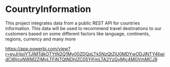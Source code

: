 # CountryInformation
This project integrates data from a public REST API for countries information. This data will be used to recommend travel destinations to our customers based on some different factors like language, continents, regions, currency and many more

https://app.powerbi.com/view?r=eyJrIjoiYTJlMTdkOTYtN2Q1My00ZDQxLTk5NzQtZjU0MDYwODJlNTY4IiwidCI6IjcxNWM2ZjMyLTFiNTQtNDhlZC05YjFmLTA2YzQyMjc4MGVmMCJ9